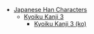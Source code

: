 - [Japanese Han Characters](<../../../../_ja/ja_han/README.md>)
	- [Kyoiku Kanji 3](<../../../../han-ja/1_kyoiku/kyoiku-3/README.md>)
		- [Kyoiku Kanji 3 (ko)](<../../../../han-ja/1_kyoiku/kyoiku-3/ko.md>)